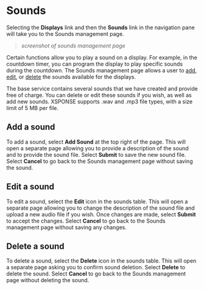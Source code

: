# Sounds

Selecting the **Displays** link and then the **Sounds** link in the navigation pane will take you to the Sounds management page.
> _screenshot of sounds management page_
 
Certain functions allow you to play a sound on a display. For example, in the countdown timer, you can program the display to play specific sounds during the countdown. The Sounds management page allows a user to [add](sounds-management.md#add-a-sound), [edit](sounds-management.md#edit-a-sound), or [delete](sounds-management.md#delete-a-sound) the sounds available for the displays.

The base service contains several sounds that we have created and provide free of charge. You can delete or edit these sounds if you wish, as well as add new sounds. XSPONSE supports .wav and .mp3 file types, with a size limit of 5 MB per file.

## Add a sound
To add a sound, select **Add Sound** at the top right of the page. This will open a separate page allowing you to provide a description of the sound and to provide the sound file. Select **Submit** to save the new sound file. Select **Cancel** to go back to the Sounds management page without saving the sound.

## Edit a sound
To edit a sound, select the **Edit** icon in the sounds table. This will open a separate page allowing you to change the description of the sound file and upload a new audio file if you wish. Once changes are made, select **Submit** to accept the changes. Select **Cancel** to go back to the Sounds management page without saving any changes.

## Delete a sound
To delete a sound, select the **Delete** icon in the sounds table. This will open a separate page asking you to confirm sound deletion. Select **Delete** to delete the sound. Select **Cancel** to go back to the Sounds management page without deleting the sound.
